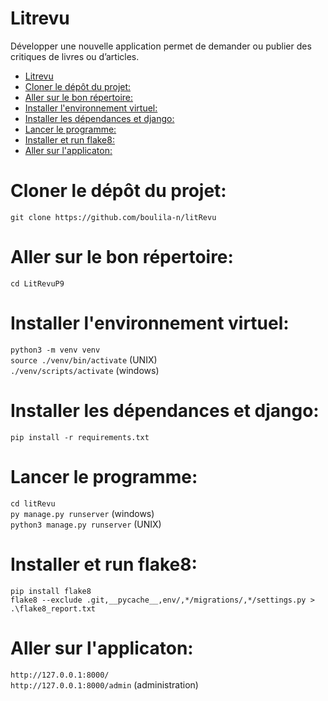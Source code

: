 # Litrevu
Développer une nouvelle application permet de demander ou publier des critiques de livres ou d’articles.

- [Litrevu](#litrevu)
- [Cloner le dépôt du projet:](#cloner-le-dépôt-du-projet)
- [Aller sur le bon répertoire:](#aller-sur-le-bon-répertoire)
- [Installer l'environnement virtuel:](#installer-lenvironnement-virtuel)
- [Installer les dépendances et django:](#installer-les-dépendances-et-django)
- [Lancer le programme:](#lancer-le-programme)
- [Installer et run flake8:](#installer-et-run-flake8)
- [Aller sur l'applicaton:](#aller-sur-lapplicaton)

# Cloner le dépôt du projet:

`git clone https://github.com/boulila-n/litRevu`
  
# Aller sur le bon répertoire:

`cd LitRevuP9`

# Installer l'environnement virtuel:

`python3 -m venv venv`<br />
`source ./venv/bin/activate` (UNIX)<br />
`./venv/scripts/activate` (windows)

# Installer les dépendances et django:

`pip install -r requirements.txt`

# Lancer le programme:

`cd litRevu`<br />
`py manage.py runserver` (windows)<br />
`python3 manage.py runserver` (UNIX)

# Installer et run flake8:

`pip install flake8`<br />
`flake8 --exclude .git,__pycache__,env/,*/migrations/,*/settings.py > .\flake8_report.txt`

# Aller sur l'applicaton:

`http://127.0.0.1:8000/`<br />
`http://127.0.0.1:8000/admin` (administration)




